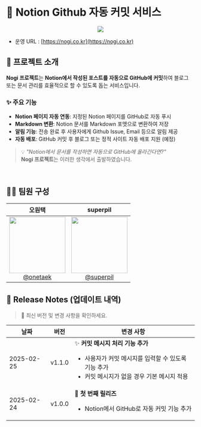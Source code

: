 # 📖 Notion Github 자동 커밋 서비스

<div align="center">
  <img src="https://hits.seeyoufarm.com/api/count/incr/badge.svg?url=https://github.com/nogi-org/nogi&count_bg=%2379C83D&title_bg=%23555555&icon=github.svg&icon_color=%23FFFFFF&title=hits&edge_flat=false" />
</div>

- 운영 URL : [https://nogi.co.kr](https://nogi.co.kr)

## 🚀 프로젝트 소개

**Nogi 프로젝트**는 **Notion에서 작성된 포스트를 자동으로 GitHub에 커밋**하여 블로그 또는 문서 관리를 효율적으로 할 수 있도록 돕는 서비스입니다.  

### ✨ 주요 기능
- **Notion 페이지 자동 연동**: 지정된 Notion 페이지를 GitHub로 자동 푸시  
- **Markdown 변환**: Notion 문서를 Markdown 포맷으로 변환하여 저장  
- **알림 기능**: 전송 완료 후 사용자에게 Github Issue, Email 등으로 알림 제공
- **자동 배포**: GitHub 커밋 후 블로그 또는 정적 사이트 자동 배포 지원 (예정)  

> 💡 *"Notion에서 문서를 작성하면 자동으로 GitHub에 올라간다면?"*  
> **Nogi 프로젝트**는 이러한 생각에서 출발하였습니다.
<br>

## 🧑‍💻 팀원 구성

<div align="center">

| **오원택** |                                                                            **superpil**                                                                             |
| :------: |:-------------------------------------------------------------------------------------------------------------------------------------------------------------------:| 
| [<img src="https://github.com/user-attachments/assets/c14b86d8-293a-4ecd-ac88-f17409232fbd" height=150 width=150> <br/> @onetaek](https://github.com/onetaek) | [<img src="https://github.com/user-attachments/assets/f72d14f8-0ee7-473d-b45d-751f8df50887" height=150 width=150> <br/> @superpil](https://github.com/superpil0220) |

</div>


## 📌 Release Notes (업데이트 내역)

> 🔽 최신 버전 및 변경 사항을 확인하세요.

| 날짜 | 버전  | 변경 사항 |
|------|------|--------------------------------------|
| 2025-02-25 | v1.1.0 | ✨ **커밋 메시지 처리 기능 추가** <ul><li>사용자가 커밋 메시지를 입력할 수 있도록 기능 추가</li><li>커밋 메시지가 없을 경우 기본 메시지 적용</li></ul> |
| 2025-02-24 | v1.0.0 | 🎉 **첫 번째 릴리즈** <ul><li>Notion에서 GitHub로 자동 커밋 기능 추가</li></ul> |

